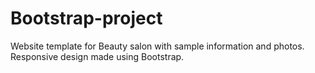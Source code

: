 # Bootstrap-project
Website template for Beauty salon with sample information and photos. 
Responsive design made using Bootstrap.
